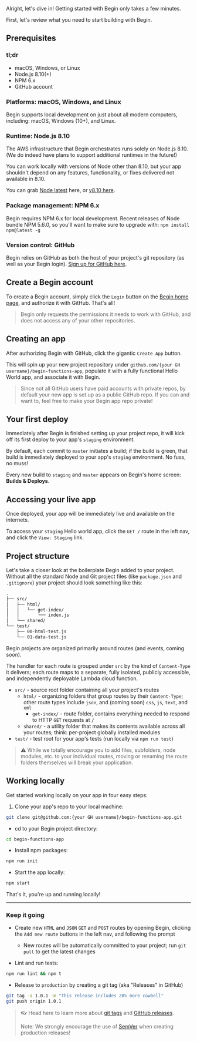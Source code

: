 Alright, let's dive in! Getting started with Begin only takes a few minutes.

First, let's review what you need to start building with Begin.


## Prerequisites

### tl;dr
- macOS, Windows, or Linux
- Node.js 8.10(+)
- NPM 6.x
- GitHub account


### Platforms: macOS, Windows, and Linux

Begin supports local development on just about all modern computers, including: macOS, Windows (10+), and Linux.


### Runtime: Node.js 8.10

The AWS infrastructure that Begin orchestrates runs solely on Node.js 8.10. (We do indeed have plans to support additional runtimes in the future!)

You can work locally with versions of Node other than 8.10, but your app shouldn't depend on any features, functionality, or fixes delivered not available in 8.10.

You can grab [Node latest](https://nodejs.org/en/download/) here, or [v8.10 here](https://nodejs.org/dist/v8.10.0/).


### Package management: NPM 6.x

Begin requires NPM 6.x for local development. Recent releases of Node bundle NPM 5.6.0, so you'll want to make sure to upgrade with: `npm install npm@latest -g`


### Version control: GitHub

Begin relies on GitHub as both the host of your project's git repository (as well as your Begin login). [Sign up for GitHub here](https://github.com/join).


## Create a Begin account

To create a Begin account, simply click the `Login` button on the [Begin home page](https://begin.com), and authorize it with GitHub. That's all!

> Begin only requests the permissions it needs to work with GitHub, and does not access any of your other repositories.


## Creating an app

After authorizing Begin with GitHub, click the gigantic `Create App` button.

<!-- @todo - update soon with expanded information on app creation -->

This will spin up your new project repository under `github.com/{your GH username}/begin-functions-app`, populate it with a fully functional Hello World app, and associate it with Begin.

> Since not all GitHub users have paid accounts with private repos, by default your new app is set up as a public GitHub repo. If you can and want to, feel free to make your Begin app repo private!


## Your first deploy

Immediately after Begin is finished setting up your project repo, it will kick off its first deploy to your app's `staging` environment.

By default, each commit to `master` initiates a build; if the build is green, that build is immediately deployed to your app's `staging` environment. No fuss, no muss!

Every new build to `staging` and `master` appears on Begin's home screen: **Builds & Deploys**.

<!-- @todo - link to upcoming environments + deploys doc(s) re. deploying to master -->


## Accessing your live app

Once deployed, your app will be immediately live and available on the internets.

To access your `staging` Hello world app, click the `GET /` route in the left nav, and click the `View: Staging` link.


## Project structure

Let's take a closer look at the boilerplate Begin added to your project. Without all the standard Node and Git project files (like `package.json` and `.gitignore`) your project should look something like this:

```bash
.
├── src/
│   ├── html/
│   │   └── get-index/
│   │       └── index.js
│   └── shared/
└── test/
    ├── 00-html-test.js
    └── 01-data-test.js
```

Begin projects are organized primarily around routes (and events, coming soon).

<!-- @todo - expand this section with references to "routes and events" when we add @events and @scheduled -->

The handler for each route is grouped under `src` by the kind of `Content-Type` it delivers; each route maps to a separate, fully isolated, publicly accessible, and independently deployable Lambda cloud function.

- `src/` - source root folder containing all your project's routes
  - `html/` - organizing folders that group routes by their `Content-Type`; other route types include `json`, and (coming soon) `css`, `js`, `text`, and `xml`
    - `get-index/` - route folder, contains everything needed to respond to HTTP `GET` requests at `/`
  - `shared/` - a utility folder that makes its contents available across all your routes; think: per-project globally installed modules
- `test/` - test root for your app's tests (run locally via `npm run test`)

> ⚠️ While we totally encourage you to add files, subfolders, node modules, etc. to your individual routes, moving or renaming the route folders themselves will break your application.

<!-- @todo - link to upcoming project structure doc(s) -->


## Working locally

Get started working locally on your app in four easy steps:

1. Clone your app's repo to your local machine:
```bash
git clone git@github.com:{your GH username}/begin-functions-app.git
```

- cd to your Begin project directory:
```bash
cd begin-functions-app
```

- Install npm packages:
```bash
npm run init
```

- Start the app locally:
```bash
npm start
```

That's it, you're up and running locally!

---

### Keep it going

- Create new `HTML` and `JSON` `GET` and `POST` routes by opening Begin, clicking the `Add new route` buttons in the left nav, and following the prompt
  - New routes will be automatically committed to your project; run `git pull` to get the latest changes

- Lint and run tests:
```bash
npm run lint && npm t
```

- Release to `production` by creating a git tag (aka "Releases" in GitHub) 
```bash
git tag -a 1.0.1 -m "This release includes 20% more cowbell"
git push origin 1.0.1
```

> 👓 Head here to learn more about [git tags](https://git-scm.com/book/en/v2/Git-Basics-Tagging) and [GitHub releases](https://help.github.com/articles/about-releases/).
> 
> Note: We strongly encourage the use of [SemVer](https://semver.org/) when creating production releases!
